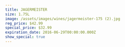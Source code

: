 ```yaml
---
title: JAGERMEISTER
size: 1.75L
image: /assets/images/wines/jagermeister-175 (2).jpg
reg_price: $42.99
special_price: $32.99
expiration_date: 2016-06-29T00:00:00.000Z
show_special: true
---
```



